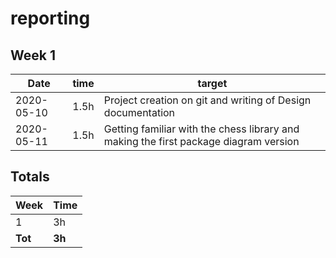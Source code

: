 #  reporting

## Week 1

Date       | time | target |
-----------|------|--------|
2020-05-10 | 1.5h | Project creation on git and writing of Design documentation |
2020-05-11 | 1.5h | Getting familiar with the chess library and making the first package diagram version |


## Totals

 Week   | Time     |
--------|----------|
 1      | 3h    |
**Tot** | **3h** |

